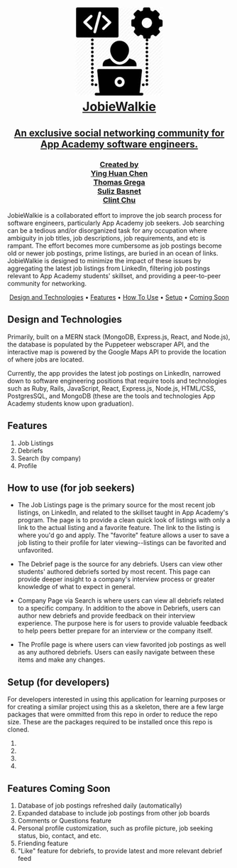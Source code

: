 <h1 align="center">
   <br>
   <a href="https://jobiewalkie.herokuapp.com/#/"><img src="https://github.com/yinghuanchen/JobieWalkie/blob/master/images/jobiewalkie-icon.jpeg" alt="JobieWalkie" width="200">
   <br>
   JobieWalkie
   <br>
</h1>

<h2 align="center">An exclusive social networking community for App Academy software engineers.</h2>

<h3 align="center">
   Created by
   <br>
   <a href="https://github.com/yinghuanchen">Ying Huan Chen</a>
   <br>
   <a href="https://github.com/thomaslgrega">Thomas Grega</a>
   <br>
   <a href="https://github.com/sulizz">Suliz Basnet</a>
   <br>
   <a href="https://github.com/clint-chu">Clint Chu</a>
   <br>
</h3>

<!-- [Ying Huan Chen](https://github.com/yinghuanchen)
[Thomas Grega](https://github.com/thomaslgrega)
[Clint Chu](https://github.com/clint-chu)
[Suliz Basnet](https://github.com/sulizz) -->

<p>
JobieWalkie is a collaborated effort to improve the job search process for software engineers, particularly App Academy job seekers. Job searching can be a tedious and/or disorganized task for any occupation where ambiguity in job titles, job descriptions, job requirements, and etc is rampant. The effort becomes more cumbersome as job postings become old or newer job postings, prime listings, are buried in an ocean of links. JobieWalkie is designed to minimize the impact of these issues by aggregating the latest job listings from LinkedIn, filtering job postings relevant to App Academy students' skillset, and providing a peer-to-peer community for networking.
</p>

<p align="center">
   <a href="#design-and-technologies">Design and Technologies</a> •
   <a href="#features">Features</a> •
   <a href="#how-to-use-job-seekers">How To Use</a> •
   <a href="#setup">Setup</a> •
   <a href="#features-coming-soon">Coming Soon</a>
</p>

## Design and Technologies

Primarily, built on a MERN stack (MongoDB, Express.js, React, and Node.js), the database is populated by the Puppeteer webscraper API, and the interactive map is powered by the Google Maps API to provide the location of where jobs are located.

Currently, the app provides the latest job postings on LinkedIn, narrowed down to software engineering positions that require tools and technologies such as Ruby, Rails, JavaScript, React, Express.js, Node.js, HTML/CSS, PostgresSQL, and MongoDB (these are the tools and technologies App Academy students know upon graduation).

## Features
1. Job Listings
2. Debriefs
3. Search (by company)
4. Profile

## How to use (for job seekers)
- The Job Listings page is the primary source for the most recent job listings, on LinkedIn, and related to the skillset taught in App Academy's program. The page is to provide a clean quick look of listings with only a link to the actual listing and a favorite feature. The link to the listing is where you'd go and apply. The "favorite" feature allows a user to save a job listing to their profile for later viewing--listings can be favorited and unfavorited.

- The Debrief page is the source for any debriefs. Users can view other students' authored debriefs sorted by most recent. This page can provide deeper insight to a company's interview process or greater knowledge of what to expect in general.

- Company Page via Search is where users can view all debriefs related to a specific company. In addition to the above in Debriefs, users can author new debriefs and provide feedback on their interview experience. The purpose here is for users to provide valuable feedback to help peers better prepare for an interview or the company itself.

- The Profile page is where users can view favorited job postings as well as any authored debriefs. Users can easily navigate between these items and make any changes.

## Setup (for developers)
For developers interested in using this application for learning purposes or for creating a similar project using this as a skeleton, there are a few large packages that were ommitted from this repo in order to reduce the repo size. These are the packages required to be installed once this repo is cloned.

1.
2.
3.
4.

## Features Coming Soon
1. Database of job postings refreshed daily (automatically)
2. Expanded database to include job postings from other job boards
3. Comments or Questions feature
4. Personal profile customization, such as profile picture, job seeking status, bio, contact, and etc.
5. Friending feature
6. "Like" feature for debriefs, to provide latest and more relevant debrief feed



[Ying Huan Chen]: https://github.com/yinghuanchen
[clint_chu]: https://github.com/clint-chu
[thomas_grega]: https://github.com/thomaslgrega
[suliz_basnet]: https://github.com/sulizz
